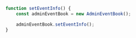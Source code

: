 ```ts title="/src/main.ts
function setEventInfo() {
    const adminEventBook = new AdminEventBook();

    adminEventBook.setEventInfo();
}
```